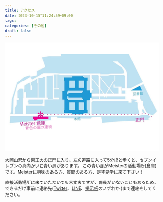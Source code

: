 ```yaml
---
title: アクセス
date: 2023-10-15T11:24:59+09:00
tags:
categories: [その他]
draft: false
---
```


![map](img/map.png)

大岡山駅から東工大の正門に入り、左の道路に入って5分ほど歩くと、セブンイレブンの真向かいに青い扉があります。 この青い扉がMeisterの活動場所(倉庫)です。Meisterに興味のある方、質問のある方、是非見学に来て下さい！

直接活動場所に来ていただいても大丈夫ですが、部員がいないこともあるため、できるだけ事前に連絡先([Twitter](https://twitter.com/titech_meister)、[LINE](https://liff.line.me/1645278921-kWRPP32q/?accountId=722fzwlk)、[掲示板]()のいずれか )まで連絡をしてください。